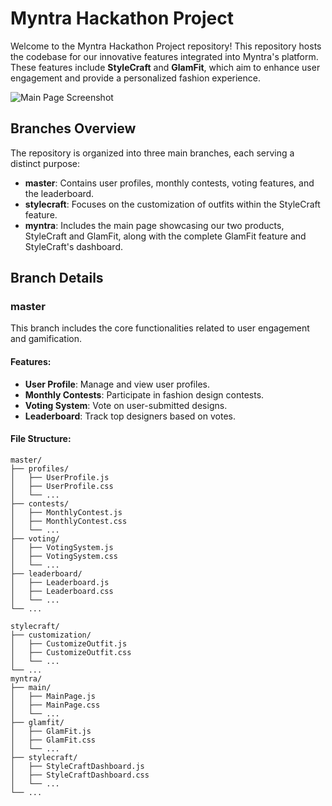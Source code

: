 # Myntra Hackathon Project



Welcome to the Myntra Hackathon Project repository! This repository hosts the codebase for our innovative features integrated into Myntra's platform. These features include **StyleCraft** and **GlamFit**, which aim to enhance user engagement and provide a personalized fashion experience.

![Main Page Screenshot](./myntra/stylecraft/images/WhatsApp%20Image%202024-07-15%20at%2023.04.22_00db64d7.jpg)

## Branches Overview

The repository is organized into three main branches, each serving a distinct purpose:

- **master**: Contains user profiles, monthly contests, voting features, and the leaderboard.
- **stylecraft**: Focuses on the customization of outfits within the StyleCraft feature.
- **myntra**: Includes the main page showcasing our two products, StyleCraft and GlamFit, along with the complete GlamFit feature and StyleCraft's dashboard.

## Branch Details

### **master**

This branch includes the core functionalities related to user engagement and gamification. 

#### Features:
- **User Profile**: Manage and view user profiles.
- **Monthly Contests**: Participate in fashion design contests.
- **Voting System**: Vote on user-submitted designs.
- **Leaderboard**: Track top designers based on votes.

#### File Structure:
```plaintext
master/
├── profiles/
│   ├── UserProfile.js
│   ├── UserProfile.css
│   └── ...
├── contests/
│   ├── MonthlyContest.js
│   ├── MonthlyContest.css
│   └── ...
├── voting/
│   ├── VotingSystem.js
│   ├── VotingSystem.css
│   └── ...
├── leaderboard/
│   ├── Leaderboard.js
│   ├── Leaderboard.css
│   └── ...
└── ...

stylecraft/
├── customization/
│   ├── CustomizeOutfit.js
│   ├── CustomizeOutfit.css
│   └── ...
└── ...
myntra/
├── main/
│   ├── MainPage.js
│   ├── MainPage.css
│   └── ...
├── glamfit/
│   ├── GlamFit.js
│   ├── GlamFit.css
│   └── ...
├── stylecraft/
│   ├── StyleCraftDashboard.js
│   ├── StyleCraftDashboard.css
│   └── ...
└── ...

